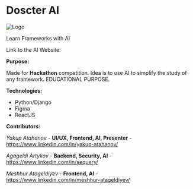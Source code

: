 # Doscter AI
![Logo](https://github.com/YakupAtahanov/Hackathon_260424/assets/120160140/8246b73e-be22-4c66-97fa-ebb4b029437e)

Learn Frameworks with AI

Link to the AI Website: 

**Purpose:**

Made for **Hackathon** competition. Idea is to use AI to simplify the study of any framework. EDUCATIONAL PURPOSE.

**Technologies:**

- Python/Django
- Figma
- ReactJS

**Contributors:**

_Yakup Atahanov_ - **UI/UX, Frontend, AI, Presenter** - https://www.linkedin.com/in/yakup-atahanov/

_Agageldi Artykov_ - **Backend, Security, AI** - https://www.linkedin.com/in/sequery/

_Meshhur Atageldiyev_ - **Frontend, AI** - https://www.linkedin.com/in/meshhur-atageldiyev/